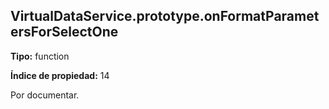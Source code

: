 ## VirtualDataService.prototype.onFormatParametersForSelectOne

**Tipo:** function

**Índice de propiedad:** 14

Por documentar.



